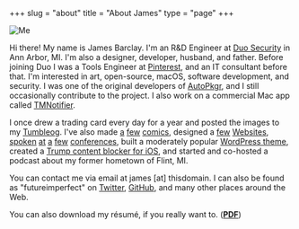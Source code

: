 +++
slug = "about"
title = "About James"
type = "page"
+++

![Me][me]

Hi there! My name is James Barclay. I'm an R&D Engineer at [Duo Security][1] in Ann Arbor, MI. I'm also a designer, developer, husband, and father. Before joining Duo I was a Tools Engineer at [Pinterest][2], and an IT consultant before that. I'm interested in art, open-source, macOS, software development, and security. I was one of the original developers of [AutoPkgr][3], and I still occasionally contribute to the project. I also work on a commercial Mac app called [TMNotifier][4].

I once drew a trading card every day for a year and posted the images to my [Tumbleog][5]. I've also made [a][6] [few][7] [comics][8], designed a [few][9] [Websites][10], [spoken][11] [at][12] [a][13] [few][14] [conferences][15], built a moderately popular [WordPress theme][16], created a [Trump content blocker for iOS][17], and started and co-hosted a podcast about my former hometown of Flint, MI.

You can contact me via email at james [at] thisdomain. I can also be found as "futureimperfect" on [Twitter][18], [GitHub][19], and many other places around the Web.

You can also download my résumé, if you really want to. ([**PDF**](/downloads/resume.pdf))

[1]: https://duo.com/
[2]: https://www.pinterest.com/
[3]: http://www.lindegroup.com/autopkgr
[4]: https://tmnotifier.com/
[5]: http://koobtra.com/
[6]: http://magic.lib.msu.edu/search~S23?/aBarclay%2C+James./abarclay+james/1%2C4%2C7%2CB/frameset&FF=abarclay+james&3%2C%2C3
[7]: http://magic.lib.msu.edu/search~S23?/aBarclay%2C+James./abarclay+james/1%2C4%2C7%2CB/frameset&FF=abarclay+james&2%2C%2C3
[8]: http://magic.lib.msu.edu/search~S23?/aBarclay%2C+James./abarclay+james/1%2C4%2C7%2CB/frameset&FF=abarclay+james&1%2C%2C3
[9]: http://everythingisgray.carbonmade.com/
[10]: http://ipad.wharton.upenn.edu/
[11]: https://macadmindeveloperconference2016.sched.com/event/3yCx/cocoa-development-with-objective-c-and-python
[12]: http://www.jamfsoftware.com/resources/ghost-in-the-cloud/
[13]: http://macbrained.org/event/macbraineds-august-meet-up-zendesk/
[14]: http://macbrained.org/event/september-square/
[15]: http://macadmins.psu.edu/2015/04/19/psumac2015-62/
[16]: http://wordpress.org/themes/simplixity
[17]: https://itunes.apple.com/us/app/trumpblockr-block-donald-trump/id1047331777?mt=8
[18]: https://twitter.com/futureimperfect
[19]: https://github.com/futureimperfect
[me]: /images/me.jpg
